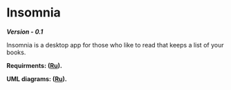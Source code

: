 Insomnia
=====================
***Version - 0.1***

Insomnia is a desktop app for those who like to read that keeps a list of your books.


**Requirments: (<a href ="https://github.com/valevaty98/Insomnia/blob/master/docs/requirements.md">Ru</a>).**

**UML diagrams: (<a href ="https://github.com/valevaty98/Insomnia/blob/master/docs/diagrams/diagrams.md">Ru</a>).**
